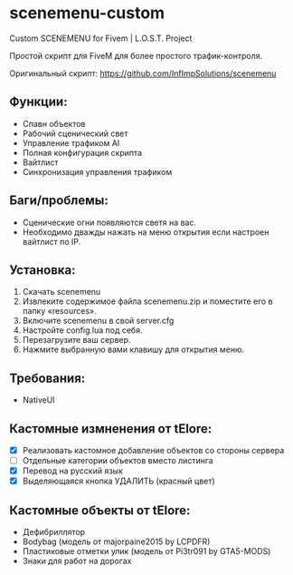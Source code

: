 # scenemenu-custom
Custom SCENEMENU for Fivem | L.O.S.T. Project


Простой скрипт для FiveM для более простого трафик-контроля.

Оригинальный скрипт: https://github.com/InfImpSolutions/scenemenu

## Функции:
- Спавн объектов 
- Рабочий сценический свет
- Управление трафиком AI
- Полная конфигурация скрипта
- Вайтлист 
- Синхронизация управления трафиком

## Баги/проблемы:
- Сценические огни появляются светя на вас. 
- Необходимо дважды нажать на меню открытия если настроен вайтлист по IP. 

## Установка:
1. Скачать scenemenu
2. Извлеките содержимое файла scenemenu.zip и поместите его в папку «resources».
3. Включите scenemenu в свой server.cfg
4. Настройте config.lua под себя.
5. Перезагрузите ваш сервер.
6. Нажмите выбранную вами клавишу для открытия меню. 

## Требования:
- NativeUI

## Кастомные измненения от tElore:
- [x] Реализовать кастомное добавление объектов со стороны сервера
- [ ] Отдельные категории объектов вместо листинга
- [x] Перевод на русский язык
- [x] Выделяющаяся кнопка УДАЛИТЬ (красный цвет)

## Кастомные объекты от tElore:
- Дефибриллятор
- Bodybag (модель от majorpaine2015 by LCPDFR)
- Пластиковые отметки улик (модель от Pi3tr091 by GTA5-MODS)
- Знаки для работ на дорогах
